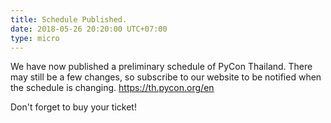 ```yaml
---
title: Schedule Published.
date: 2018-05-26 20:20:00 UTC+07:00
type: micro
---
```


We have now published a preliminary schedule of PyCon Thailand.
There may still be a few changes, so subscribe to our website to be notified when the schedule is changing.
https://th.pycon.org/en

Don't forget to buy your ticket!


